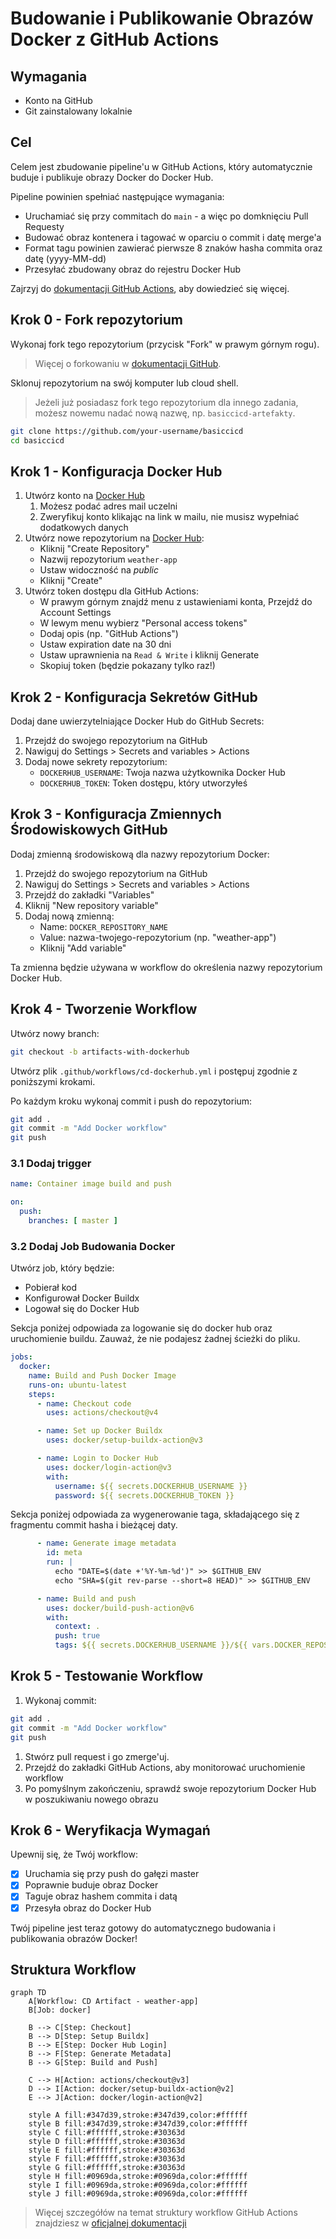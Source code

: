 # Budowanie i Publikowanie Obrazów Docker z GitHub Actions

## Wymagania

- Konto na GitHub
- Git zainstalowany lokalnie

## Cel

Celem jest zbudowanie pipeline'u w GitHub Actions, który automatycznie buduje i publikuje obrazy Docker do Docker Hub.

Pipeline powinien spełniać następujące wymagania:
- Uruchamiać się przy commitach do `main` - a więc po domknięciu Pull Requesty
- Budować obraz kontenera i tagować w oparciu o commit i datę merge'a
- Format tagu powinien zawierać pierwsze 8 znaków hasha commita oraz datę (yyyy-MM-dd)
- Przesyłać zbudowany obraz do rejestru Docker Hub

Zajrzyj do [dokumentacji GitHub Actions](https://docs.github.com/en/actions), aby dowiedzieć się więcej.

## Krok 0 - Fork repozytorium

Wykonaj fork tego repozytorium (przycisk "Fork" w prawym górnym rogu).

> Więcej o forkowaniu w [dokumentacji GitHub](https://docs.github.com/en/get-started/quickstart/fork-a-repo).

Sklonuj repozytorium na swój komputer lub cloud shell.

> Jeżeli już posiadasz fork tego repozytorium dla innego zadania, możesz nowemu nadać nową nazwę, np. `basiccicd-artefakty`.

```bash
git clone https://github.com/your-username/basiccicd
cd basiccicd
```

## Krok 1 - Konfiguracja Docker Hub

1. Utwórz konto na [Docker Hub](https://hub.docker.com/)
   1. Możesz podać adres mail uczelni
   2. Zweryfikuj konto klikając na link w mailu, nie musisz wypełniać dodatkowych danych
2. Utwórz nowe repozytorium na [Docker Hub](https://hub.docker.com/):
   - Kliknij "Create Repository"
   - Nazwij repozytorium `weather-app`
   - Ustaw widoczność na _public_
   - Kliknij "Create"
3. Utwórz token dostępu dla GitHub Actions:
   - W prawym górnym znajdź menu z ustawieniami konta, Przejdź do Account Settings
   - W lewym menu wybierz "Personal access tokens"
   - Dodaj opis (np. "GitHub Actions")
   - Ustaw expiration date na 30 dni
   - Ustaw uprawnienia na `Read & Write` i kliknij Generate
   - Skopiuj token (będzie pokazany tylko raz!)

## Krok 2 - Konfiguracja Sekretów GitHub

Dodaj dane uwierzytelniające Docker Hub do GitHub Secrets:

1. Przejdź do swojego repozytorium na GitHub
2. Nawiguj do Settings > Secrets and variables > Actions
3. Dodaj nowe sekrety repozytorium:
   - `DOCKERHUB_USERNAME`: Twoja nazwa użytkownika Docker Hub
   - `DOCKERHUB_TOKEN`: Token dostępu, który utworzyłeś

## Krok 3 - Konfiguracja Zmiennych Środowiskowych GitHub

Dodaj zmienną środowiskową dla nazwy repozytorium Docker:

1. Przejdź do swojego repozytorium na GitHub
2. Nawiguj do Settings > Secrets and variables > Actions
3. Przejdź do zakładki "Variables"
4. Kliknij "New repository variable"
5. Dodaj nową zmienną:
   - Name: `DOCKER_REPOSITORY_NAME`
   - Value: nazwa-twojego-repozytorium (np. "weather-app")
   - Kliknij "Add variable"

Ta zmienna będzie używana w workflow do określenia nazwy repozytorium Docker Hub.

## Krok 4 - Tworzenie Workflow

Utwórz nowy branch:

```bash
git checkout -b artifacts-with-dockerhub
```

Utwórz plik `.github/workflows/cd-dockerhub.yml` i postępuj zgodnie z poniższymi krokami.  

Po każdym kroku wykonaj commit i push do repozytorium:

```bash
git add .
git commit -m "Add Docker workflow"
git push
```

### 3.1 Dodaj trigger

```yaml
name: Container image build and push

on:
  push:
    branches: [ master ]
```

### 3.2 Dodaj Job Budowania Docker

Utwórz job, który będzie:
- Pobierał kod
- Konfigurował Docker Buildx
- Logował się do Docker Hub


Sekcja poniżej odpowiada za logowanie się do docker hub oraz uruchomienie buildu. Zauważ, że nie podajesz żadnej ścieżki do pliku.

```yaml
jobs:
  docker:
    name: Build and Push Docker Image
    runs-on: ubuntu-latest
    steps:
      - name: Checkout code
        uses: actions/checkout@v4

      - name: Set up Docker Buildx
        uses: docker/setup-buildx-action@v3

      - name: Login to Docker Hub
        uses: docker/login-action@v3
        with:
          username: ${{ secrets.DOCKERHUB_USERNAME }}
          password: ${{ secrets.DOCKERHUB_TOKEN }}
```

Sekcja poniżej odpowiada za wygenerowanie taga, składającego się z fragmentu commit hasha i bieżącej daty.
  
```yaml
      - name: Generate image metadata
        id: meta
        run: |
          echo "DATE=$(date +'%Y-%m-%d')" >> $GITHUB_ENV
          echo "SHA=$(git rev-parse --short=8 HEAD)" >> $GITHUB_ENV

      - name: Build and push
        uses: docker/build-push-action@v6
        with:
          context: .
          push: true
          tags: ${{ secrets.DOCKERHUB_USERNAME }}/${{ vars.DOCKER_REPOSITORY_NAME }}:${{ env.SHA }}-${{ env.DATE }}
```

## Krok 5 - Testowanie Workflow

1. Wykonaj commit:
```bash
git add .
git commit -m "Add Docker workflow"
git push
```

1. Stwórz pull request i go zmerge'uj.
2. Przejdź do zakładki GitHub Actions, aby monitorować uruchomienie workflow 
3. Po pomyślnym zakończeniu, sprawdź swoje repozytorium Docker Hub w poszukiwaniu nowego obrazu

## Krok 6 - Weryfikacja Wymagań

Upewnij się, że Twój workflow:
- [x] Uruchamia się przy push do gałęzi master
- [x] Poprawnie buduje obraz Docker
- [x] Taguje obraz hashem commita i datą
- [x] Przesyła obraz do Docker Hub

Twój pipeline jest teraz gotowy do automatycznego budowania i publikowania obrazów Docker!

## Struktura Workflow

```mermaid
graph TD
    A[Workflow: CD Artifact - weather-app]
    B[Job: docker]
    
    B --> C[Step: Checkout]
    B --> D[Step: Setup Buildx]
    B --> E[Step: Docker Hub Login]
    B --> F[Step: Generate Metadata]
    B --> G[Step: Build and Push]
    
    C --> H[Action: actions/checkout@v3]
    D --> I[Action: docker/setup-buildx-action@v2]
    E --> J[Action: docker/login-action@v2]
    
    style A fill:#347d39,stroke:#347d39,color:#ffffff
    style B fill:#347d39,stroke:#347d39,color:#ffffff
    style C fill:#ffffff,stroke:#30363d
    style D fill:#ffffff,stroke:#30363d
    style E fill:#ffffff,stroke:#30363d
    style F fill:#ffffff,stroke:#30363d
    style G fill:#ffffff,stroke:#30363d
    style H fill:#0969da,stroke:#0969da,color:#ffffff
    style I fill:#0969da,stroke:#0969da,color:#ffffff
    style J fill:#0969da,stroke:#0969da,color:#ffffff
```

> Więcej szczegółów na temat struktury workflow GitHub Actions znajdziesz w [oficjalnej dokumentacji](https://docs.github.com/en/actions/learn-github-actions/understanding-github-actions)
